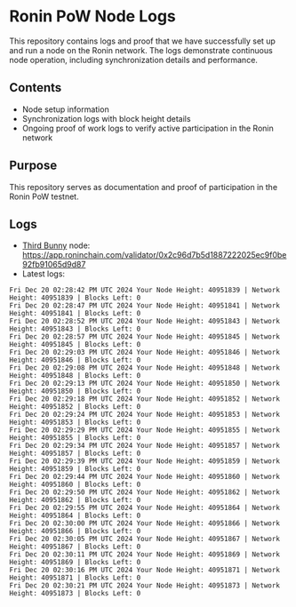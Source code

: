 # Ronin PoW Node Logs

This repository contains logs and proof that we have successfully set up and run a node on the Ronin network. The logs demonstrate continuous node operation, including synchronization details and performance.

## Contents

- Node setup information
- Synchronization logs with block height details
- Ongoing proof of work logs to verify active participation in the Ronin network

## Purpose

This repository serves as documentation and proof of participation in the Ronin PoW testnet.

## Logs

- [Third Bunny](https://thirdbunny.xyz/) node: https://app.roninchain.com/validator/0x2c96d7b5d1887222025ec9f0be92fb91065d9d87
- Latest logs:
```
Fri Dec 20 02:28:42 PM UTC 2024 Your Node Height: 40951839 | Network Height: 40951839 | Blocks Left: 0
Fri Dec 20 02:28:47 PM UTC 2024 Your Node Height: 40951841 | Network Height: 40951841 | Blocks Left: 0
Fri Dec 20 02:28:52 PM UTC 2024 Your Node Height: 40951843 | Network Height: 40951843 | Blocks Left: 0
Fri Dec 20 02:28:57 PM UTC 2024 Your Node Height: 40951845 | Network Height: 40951845 | Blocks Left: 0
Fri Dec 20 02:29:03 PM UTC 2024 Your Node Height: 40951846 | Network Height: 40951846 | Blocks Left: 0
Fri Dec 20 02:29:08 PM UTC 2024 Your Node Height: 40951848 | Network Height: 40951848 | Blocks Left: 0
Fri Dec 20 02:29:13 PM UTC 2024 Your Node Height: 40951850 | Network Height: 40951850 | Blocks Left: 0
Fri Dec 20 02:29:18 PM UTC 2024 Your Node Height: 40951852 | Network Height: 40951852 | Blocks Left: 0
Fri Dec 20 02:29:24 PM UTC 2024 Your Node Height: 40951853 | Network Height: 40951853 | Blocks Left: 0
Fri Dec 20 02:29:29 PM UTC 2024 Your Node Height: 40951855 | Network Height: 40951855 | Blocks Left: 0
Fri Dec 20 02:29:34 PM UTC 2024 Your Node Height: 40951857 | Network Height: 40951857 | Blocks Left: 0
Fri Dec 20 02:29:39 PM UTC 2024 Your Node Height: 40951859 | Network Height: 40951859 | Blocks Left: 0
Fri Dec 20 02:29:44 PM UTC 2024 Your Node Height: 40951860 | Network Height: 40951860 | Blocks Left: 0
Fri Dec 20 02:29:50 PM UTC 2024 Your Node Height: 40951862 | Network Height: 40951862 | Blocks Left: 0
Fri Dec 20 02:29:55 PM UTC 2024 Your Node Height: 40951864 | Network Height: 40951864 | Blocks Left: 0
Fri Dec 20 02:30:00 PM UTC 2024 Your Node Height: 40951866 | Network Height: 40951866 | Blocks Left: 0
Fri Dec 20 02:30:05 PM UTC 2024 Your Node Height: 40951867 | Network Height: 40951867 | Blocks Left: 0
Fri Dec 20 02:30:11 PM UTC 2024 Your Node Height: 40951869 | Network Height: 40951869 | Blocks Left: 0
Fri Dec 20 02:30:16 PM UTC 2024 Your Node Height: 40951871 | Network Height: 40951871 | Blocks Left: 0
Fri Dec 20 02:30:21 PM UTC 2024 Your Node Height: 40951873 | Network Height: 40951873 | Blocks Left: 0
```
